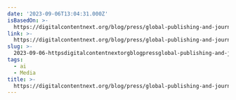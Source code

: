 ```yaml
---
date: '2023-09-06T13:04:31.000Z'
isBasedOn: >-
  https://digitalcontentnext.org/blog/press/global-publishing-and-journalism-organizations-unite-to-release-comprehensive-global-principles-for-artificial-intelligence-ai/
link: >-
  https://digitalcontentnext.org/blog/press/global-publishing-and-journalism-organizations-unite-to-release-comprehensive-global-principles-for-artificial-intelligence-ai/
slug: >-
  2023-09-06-httpsdigitalcontentnextorgblogpressglobal-publishing-and-journalism-organizations-unite-to-release-comprehensive-global-principles-for-artificial-intelligence-ai
tags:
  - ai
  - Media
title: >-
  https://digitalcontentnext.org/blog/press/global-publishing-and-journalism-organizations-unite-to-release-comprehensive-global-principles-for-artificial-intelligence-ai/
---
```


